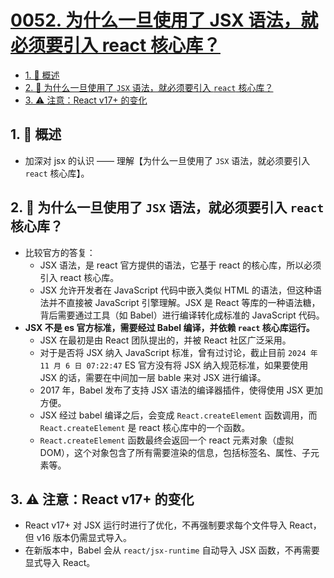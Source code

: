 # [0052. 为什么一旦使用了 JSX 语法，就必须要引入 react 核心库？](https://github.com/Tdahuyou/TNotes.react/tree/main/notes/0052.%20%E4%B8%BA%E4%BB%80%E4%B9%88%E4%B8%80%E6%97%A6%E4%BD%BF%E7%94%A8%E4%BA%86%20JSX%20%E8%AF%AD%E6%B3%95%EF%BC%8C%E5%B0%B1%E5%BF%85%E9%A1%BB%E8%A6%81%E5%BC%95%E5%85%A5%20react%20%E6%A0%B8%E5%BF%83%E5%BA%93%EF%BC%9F)

<!-- region:toc -->

- [1. 📝 概述](#1--概述)
- [2. 🤔 为什么一旦使用了 `JSX` 语法，就必须要引入 `react` 核心库？](#2--为什么一旦使用了-jsx-语法就必须要引入-react-核心库)
- [3. ⚠️ 注意：React v17+ 的变化](#3-️-注意react-v17-的变化)

<!-- endregion:toc -->

## 1. 📝 概述

- 加深对 jsx 的认识 —— 理解【为什么一旦使用了 `JSX` 语法，就必须要引入 `react` 核心库】。

## 2. 🤔 为什么一旦使用了 `JSX` 语法，就必须要引入 `react` 核心库？

- 比较官方的答复：
  - JSX 语法，是 react 官方提供的语法，它基于 react 的核心库，所以必须引入 react 核心库。
  - JSX 允许开发者在 JavaScript 代码中嵌入类似 HTML 的语法，但这种语法并不直接被 JavaScript 引擎理解。JSX 是 React 等库的一种语法糖，背后需要通过工具（如 Babel）进行编译转化成标准的 JavaScript 代码。
- **JSX 不是 es 官方标准，需要经过 Babel 编译，并依赖 `react` 核心库运行。**
  - JSX 在最初是由 React 团队提出的，并被 React 社区广泛采用。
  - 对于是否将 JSX 纳入 JavaScript 标准，曾有过讨论，截止目前 `2024 年 11 月 6 日 07:22:47` ES 官方没有将 JSX 纳入规范标准，如果要使用 JSX 的话，需要在中间加一层 bable 来对 JSX 进行编译。
  - 2017 年，Babel 发布了支持 JSX 语法的编译器插件，使得使用 JSX 更加方便。
  - JSX 经过 babel 编译之后，会变成 `React.createElement` 函数调用，而 `React.createElement` 是 react 核心库中的一个函数。
  - `React.createElement` 函数最终会返回一个 react 元素对象（虚拟 DOM），这个对象包含了所有需要渲染的信息，包括标签名、属性、子元素等。

## 3. ⚠️ 注意：React v17+ 的变化

- React v17+ 对 JSX 运行时进行了优化，不再强制要求每个文件导入 React，但 v16 版本仍需显式导入。
- 在新版本中，Babel 会从 `react/jsx-runtime` 自动导入 JSX 函数，不再需要显式导入 React。
